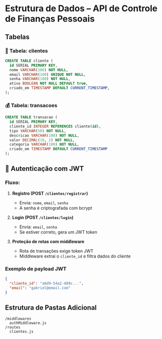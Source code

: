 
# Estrutura de Dados – API de Controle de Finanças Pessoais

## Tabelas

### 🧑 Tabela: clientes

```sql
CREATE TABLE cliente (
  id SERIAL PRIMARY KEY,
  nome VARCHAR(100) NOT NULL,
  email VARCHAR(100) UNIQUE NOT NULL,
  senha VARCHAR(100) NOT NULL,
  ativo BOOLEAN NOT NULL DEFAULT true,
  criado_em TIMESTAMP DEFAULT CURRENT_TIMESTAMP,      
);
```

### 💰 Tabela: transacoes

```sql
CREATE TABLE transacao (
  id SERIAL PRIMARY KEY,
  cliente_id INTEGER REFERENCES cliente(id),
  tipo VARCHAR(50) NOT NULL,
  descricao VARCHAR(100) NOT NULL,
  valor DECIMAL(10, 2) NOT NULL,
  categoria VARCHAR(100) NOT NULL,
  criado_em TIMESTAMP DEFAULT CURRENT_TIMESTAMP
);
```

## 🔐 Autenticação com JWT

### Fluxo:

1. **Registro (POST `/clientes/registrar`)**
   - Envia: `nome`, `email`, `senha`
   - A senha é criptografada com bcrypt

2. **Login (POST `/clientes/login`)**
   - Envia: `email`, `senha`
   - Se estiver correto, gera um JWT token

3. **Proteção de rotas com middleware**
   - Rota de transações exige token JWT
   - Middleware extrai o `cliente_id` e filtra dados do cliente

### Exemplo de payload JWT

```json
{
  "cliente_id": "a6d9-54a2-489c...",
  "email": "gabriel@email.com"
}
```

## Estrutura de Pastas Adicional

```
/middlewares
  authMiddleware.js
/routes
  clientes.js
```
